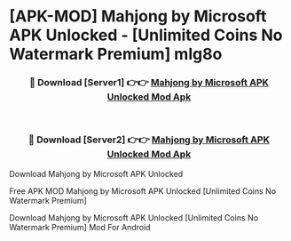 # [APK-MOD] Mahjong by Microsoft APK Unlocked - [Unlimited Coins No Watermark Premium] mlg8o



<div align="center">
<h3>🔴 Download [Server1] 👉👉 <a href="https://momento.my/?title=Mahjong_by_Microsoft_APK_Unlocked">Mahjong by Microsoft APK Unlocked Mod Apk</a></h3><br>

<h3>🔴 Download [Server2] 👉👉 <a href="https://momento.my/?title=Mahjong_by_Microsoft_APK_Unlocked">Mahjong by Microsoft APK Unlocked Mod Apk</a></h3>
</div>



Download Mahjong by Microsoft APK Unlocked 

Free APK MOD Mahjong by Microsoft APK Unlocked [Unlimited Coins No Watermark Premium]

Download Mahjong by Microsoft APK Unlocked [Unlimited Coins No Watermark Premium] Mod For Android
